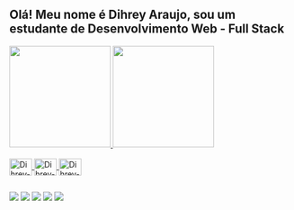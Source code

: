 ## Olá! Meu nome é Dihrey Araujo, sou um estudante de Desenvolvimento Web - Full Stack


<div>
  <a href="https://github.com/dihreyaraujo">
  <img height="180em" src="https://github-readme-stats.vercel.app/api?username=dihreyaraujo&show_icons=true&theme=discord_old_blurple&include_all_commits=true&count_private=true"/>
  <img height="180em" src="https://github-readme-stats.vercel.app/api/top-langs/?username=dihreyaraujo&layout=compact&langs_count=7&theme=discord_old_blurple"/>
</div>
  
  <div style="display: inline_block"><br>
  <img align="center" alt="Dihrey-HTML" height="30" width="40" src="https://cdn.jsdelivr.net/gh/devicons/devicon/icons/html5/html5-plain.svg">
  <img align="center" alt="Dihrey-CSS" height="30" width="40" src="https://cdn.jsdelivr.net/gh/devicons/devicon/icons/css3/css3-plain.svg">
  <img align="center" alt="Dihrey-JS" height="30" width="40" src="https://cdn.jsdelivr.net/gh/devicons/devicon/icons/javascript/javascript-original.svg">
  
</div>
  
##
  
  <div>
    <a href="https://www.facebook.com/dihrey.henrique/" target="_blank"><img src="https://img.shields.io/badge/Facebook-1877F2?style=for-the-badge&logo=facebook&logoColor=white" target="_blank"></a>
    <a href="https://www.instagram.com/dihreyaraujo/" target="_blank"><img src="https://img.shields.io/badge/Instagram-E4405F?style=for-the-badge&logo=instagram&logoColor=white" target="_blank"></a>
    <a href="https://www.linkedin.com/in/dihrey-araujo-0b03a6218/" target="_blank"><img src="https://img.shields.io/badge/LinkedIn-0077B5?style=for-the-badge&logo=linkedin&logoColor=white" target="_blank"></a>
    <a href="https://twitter.com/Dihrey1" target="_blank"><img src="https://img.shields.io/badge/Twitter-1DA1F2?style=for-the-badge&logo=twitter&logoColor=white" target="_blank"></a>
    <a href="https://mail.google.com/mail/u/0/#inbox?compose=GTvVlcRwPxDcRbCDlBCjdhvjMZbFXCrmHgrcKWnVqmJpmhFQMjnfLqtsQcjZFQHdFVnRjGgTPffdL" target="_blank"><img src="https://img.shields.io/badge/Gmail-D14836?style=for-the-badge&logo=gmail&logoColor=white" target="_blank"></a>
  </div>


